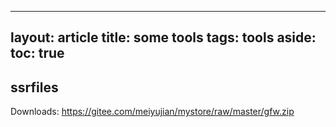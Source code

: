 
---
layout: article
title: some tools
tags: tools
aside:
  toc: true
---

## ssrfiles

Downloads:
https://gitee.com/meiyujian/mystore/raw/master/gfw.zip

